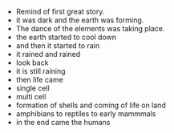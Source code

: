 - Remind of first great story.
- it was dark and the earth was forming. 
- The dance of the elements was taking place. 
- the earth started to cool down 
- and then it started to rain
- it rained and rained
- look back 
- it is still raining
- then life came 
- single cell
- multi cell
- formation of shells and coming of life on land
- amphibians to reptiles to early mammmals
- in the end came the humans

